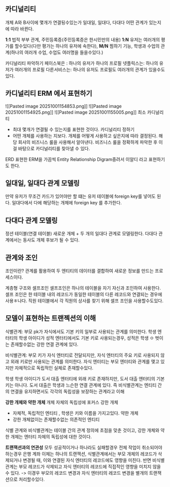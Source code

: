 ##  카디널리티
개체 A와 B사이에 몇개가 연결됭수있는가
일대일, 일대다, 다대다
어떤 관계가 있는지에 따라 바뀐다.

**1:1**
법적 부부 관계, 주민등록증(주민등록증은 한시민만의 내용)
**1:N**
유저는 여러개의 평가를 할수있다(다만 평가는 하나의 유저에 속한다),
**M/N**
찜하기 기능, 학생과 수업의 관계(하나의 여러개 수업, 수업도 여러명을 들을수있다.)

카디널리티 파악하기
페이스북은 : 하나의 유저가 하나의 프로필
넷플릭스는: 하나의 유저가 여러개의  프로필
다른서비스는: 하나의 유저도 프로필도 여러개의 관계가 있을수도있다.

##  카디널리티   ERM 에서 표현하기
![[Pasted image 20251001154853.png]]
![[Pasted image 20251001154925.png]]
![[Pasted image 20251001155005.png]]
최소 카디널리티
- 최대  몇개가 연결될 수 있는지를 표현한 것이다.
카디널리티 정하기
- 어떤 개체를 사용하는 지보다. 개체를  어떻게 사용하고 싶은지에 따라 결정된다. 해당  회사의  비즈니스 룰을 사용해서 알아낸다. 비즈니스 룰을 정확하게 파악한 후 이걸 바탕으로 카디널리티를 찾아낼 수 있다.

ERD
표현한 ERM을 가끔씩 Entity  Relationship Digram중려서 이알디 라고 표현하기도 한다.

## 일대일, 일대다 관계 모델링
만약 유저가 무조건 카드가 있어야만 할 떄는 유저 테이블에 foreign key를 넣어도 된다.
일대다에서 다에 해당하는 개체에 foreign key 를 추가한다.

## 다대다 관계 모델링
정션 테이블(연결 테이블) 새로운 개체  + 두 개의 일대다 관계로 모델링한다.
다대다 관계에서는 동사도 개체 후보가 될 수 있다.

## 관계와 조인
조인이란?
관계를  활용하여  두 엔티티의 데이터를 결합하여 새로운 정보를 만드는 프로세스이다.

계층형 구조와 셀프조인
셀프조인은 하나의 테이블을 자기 자신과 조인하여 사용한다. 셀프 조인은 한 테이블 내의 레코드가 동일한 테이블의 다른 레코드와 연결되는 경우에 사용ㅎ나다.
직원 테이블에서 각 직원의 상사를 찾기 위해 셀프 조인을 사용할수도있다.

## 모델이 표현하는 트랜젝션의 이해
식별관계: 부모 pk가 자식에서도 기본 키의 일부로 사용되는 관계를 의미한다.
학생 엔터티의 학생  아이디가 성적  엔터티에서도 기본 키로 사용되는경우, 성적은 학생 ㅇ 벗이는 존재할수없는 강한 연결 관계에 있다.

비식별관계: 부모 키가 자식 엔터티로 전달되지만, 자식 엔터티의 주요 키로 사용되지 않고 외래 키로만 사용되는 관계를 의미한다. 자식  엔터티는 부모 엔터티와  관계를 맺고 있지만 자체적으로 독립적인 실체로 존재할수있다.

학생 학생 아이디가 도서 대출 엔터티에  외래 키로 존재하지만, 도서 대출 앤터티의 기본 키는 아니다. 도서 대출은 학생과 느슨한 연결 관계에 있다.
즉 비식별관계는 엔티티 간의 연결을 유지하면서도 각각의  독립성을 보장하는 관계라고  이해

**강한 개체와 약한 개체**
개체 자체의 독립성에 포커스
강한 개체
- 자체적, 독립적인 엔티티 , 학생은  키와 이름을 가지고있다.
약한 개체
-  강한 개체없이는 존재할수없는 의존적인 엔티티

식별 관계와 비식별관계는 테이블 간의 관계 정의에 초점을 맞춘 것이고, 강한 개체와  약한 개체는  엔터티 자체의 독립성에 대한 것이다.

**트랜잭션과의 연관성**
모두 성공적이거나 하나라도 실패할경우 전체 작업이  취소되어야하는경우
은행 계좌 이체는 하나의 트랜잭션, 식별관계에서는 부모 개체의 레코드가 삭제되거나 변경될 때, 이와 연결된 자식 엔터티의 레코드에도 영향을 미친다.
반면 비식별관계는 부모 레코드가 삭제되고 자식 엔터티의 레코드에 직접적인 영향을 미치지 않을 수 있다.
-> 이경우 부모의 레코드 변경과 자식 엔터티의 레코드 변경을 별개의 트랜잭션으로 처리할수있다.
